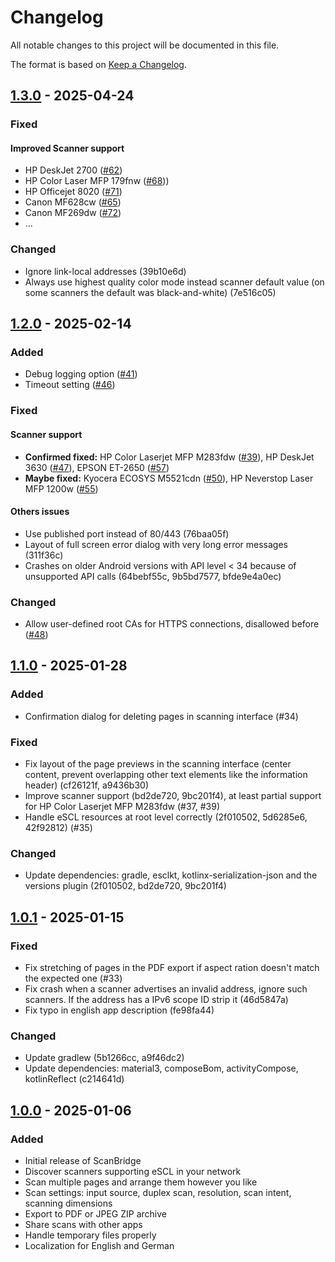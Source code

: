 # Changelog

All notable changes to this project will be documented in this file.

The format is based on [Keep a Changelog](https://keepachangelog.com/en/1.1.0/).

## [1.3.0] - 2025-04-24

### Fixed

#### Improved Scanner support
- HP DeskJet 2700 ([#62](https://github.com/Chrisimx/ScanBridge/issues/62))
- HP Color Laser MFP 179fnw ([#68](https://github.com/Chrisimx/ScanBridge/issues/68)))
- HP Officejet 8020 ([#71](https://github.com/Chrisimx/ScanBridge/issues/71))
- Canon MF628cw ([#65](https://github.com/Chrisimx/ScanBridge/issues/65))
- Canon MF269dw ([#72](https://github.com/Chrisimx/ScanBridge/issues/72))
- ...

### Changed
- Ignore link-local addresses (39b10e6d)
- Always use highest quality color mode instead scanner default value (on some scanners the default was black-and-white) (7e516c05)

## [1.2.0] - 2025-02-14

### Added

- Debug logging option ([#41](https://github.com/Chrisimx/ScanBridge/issues/41))
- Timeout setting ([#46](https://github.com/Chrisimx/ScanBridge/issues/46))

### Fixed

#### Scanner support
- **Confirmed fixed:** HP Color Laserjet MFP M283fdw ([#39](https://github.com/Chrisimx/ScanBridge/issues/39)), HP DeskJet 3630 ([#47](https://github.com/Chrisimx/ScanBridge/issues/47)), EPSON ET-2650 ([#57](https://github.com/Chrisimx/ScanBridge/issues/57))
- **Maybe fixed:** Kyocera ECOSYS M5521cdn ([#50](https://github.com/Chrisimx/ScanBridge/issues/50)), HP Neverstop Laser MFP 1200w ([#55](https://github.com/Chrisimx/ScanBridge/issues/55))

#### Others issues

- Use published port instead of 80/443 (76baa05f)
- Layout of full screen error dialog with very long error messages (311f36c)
- Crashes on older Android versions with API level < 34 because of unsupported API calls (64bebf55c, 9b5bd7577, bfde9e4a0ec)

### Changed

- Allow user-defined root CAs for HTTPS connections, disallowed before ([#48](https://github.com/Chrisimx/ScanBridge/issues/48))

## [1.1.0] - 2025-01-28

### Added

- Confirmation dialog for deleting pages in scanning interface (#34)

### Fixed

- Fix layout of the page previews in the scanning interface (center content, prevent overlapping
  other text elements like the information header) (cf26121f, a9436b30)
- Improve scanner support (bd2de720, 9bc201f4), at least partial support for HP Color Laserjet MFP
  M283fdw (#37, #39)
- Handle eSCL resources at root level correctly (2f010502, 5d6285e6, 42f92812) (#35)

### Changed

- Update dependencies: gradle, esclkt, kotlinx-serialization-json and the versions plugin (2f010502,
  bd2de720, 9bc201f4)

## [1.0.1] - 2025-01-15

### Fixed

- Fix stretching of pages in the PDF export if aspect ration doesn't match the expected one (#33)
- Fix crash when a scanner advertises an invalid address, ignore such scanners. If the address has
  a IPv6 scope ID strip it (46d5847a)
- Fix typo in english app description (fe98fa44)

### Changed

- Update gradlew (5b1266cc, a9f46dc2)
- Update dependencies: material3, composeBom, activityCompose, kotlinReflect (c214641d)

## [1.0.0] - 2025-01-06

### Added

- Initial release of ScanBridge
- Discover scanners supporting eSCL in your network
- Scan multiple pages and arrange them however you like
- Scan settings: input source, duplex scan, resolution, scan intent, scanning dimensions
- Export to PDF or JPEG ZIP archive
- Share scans with other apps
- Handle temporary files properly
- Localization for English and German

[unreleased]: https://github.com/Chrisimx/ScanBridge/compare/v1.2.0...HEAD

[1.3.0]: https://github.com/Chrisimx/ScanBridge/compare/v1.2.0...v1.3.0
[1.2.0]: https://github.com/Chrisimx/ScanBridge/compare/v1.1.0...v1.2.0
[1.1.0]: https://github.com/Chrisimx/ScanBridge/compare/v1.0.1...v1.1.0
[1.0.1]: https://github.com/Chrisimx/ScanBridge/compare/v1.0.0...v1.0.1
[1.0.0]: https://github.com/Chrisimx/ScanBridge/commits/v1.0.0/